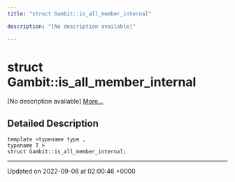 ```yaml
---
title: "struct Gambit::is_all_member_internal"

description: "[No description available]"

---
```


# struct Gambit::is_all_member_internal



[No description available] [More...](#detailed-description)

## Detailed Description

```
template <typename type ,
typename T >
struct Gambit::is_all_member_internal;
```

-------------------------------

Updated on 2022-09-08 at 02:00:46 +0000